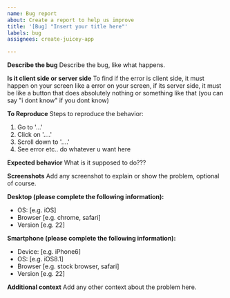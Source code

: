```yaml
---
name: Bug report
about: Create a report to help us improve
title: '[Bug] "Insert your title here"'
labels: bug
assignees: create-juicey-app

---
```


**Describe the bug**
Describe the bug, like what happens.

**Is it client side or server side**
To find if the error is client side, it must happen on your screen like a error on your screen, if its server side, it must be like a button that does absolutely nothing or something like that (you can say "i dont know" if you dont know)

**To Reproduce**
Steps to reproduce the behavior:
1. Go to '...'
2. Click on '....'
3. Scroll down to '....'
4. See error
etc..
do whatever u want here

**Expected behavior**
What is it supposed to do???

**Screenshots**
Add any screenshot to explain or show the problem, optional of course.

**Desktop (please complete the following information):**
 - OS: [e.g. iOS]
 - Browser [e.g. chrome, safari]
 - Version [e.g. 22]

**Smartphone (please complete the following information):**
 - Device: [e.g. iPhone6]
 - OS: [e.g. iOS8.1]
 - Browser [e.g. stock browser, safari]
 - Version [e.g. 22]

**Additional context**
Add any other context about the problem here.
